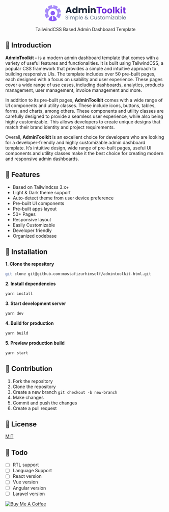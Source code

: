 <div align="center">
  <img src="./src/images/logo.png" height="50px">
  <p align="center">
    TailwindCSS Based Admin Dashboard Template
  </p>
</div>

## 📌 Introduction

**AdminToolkit -** is a modern admin dashboard template that comes with a variety of useful features and functionalities. It is built using TailwindCSS, a popular CSS framework that provides a simple and intuitive approach to building responsive UIs. The template includes over 50 pre-built pages, each designed with a focus on usability and user experience. These pages cover a wide range of use cases, including dashboards, analytics, products management, user management, invoice management and more.

In addition to its pre-built pages, **AdminToolkit** comes with a wide range of UI components and utility classes. These include icons, buttons, tables, forms, and charts, among others. These components and utility classes are carefully designed to provide a seamless user experience, while also being highly customizable. This allows developers to create unique designs that match their brand identity and project requirements.

Overall, **AdminToolkit** is an excellent choice for developers who are looking for a developer-friendly and highly customizable admin dashboard template. It’s intuitive design, wide range of pre-built pages, useful UI components and utility classes make it the best choice for creating modern and responsive admin dashboards.

## 📌 Features

- Based on Tailwindcss 3.x+
- Light & Dark theme support
- Auto-detect theme from user device preference
- Pre-built UI components
- Pre-built apps layout
- 50+ Pages
- Responsive layout
- Easily Customizable
- Developer friendly
- Organized codebase

## 📌 Installation

**1. Clone the repository**

```bash
git clone git@github.com:mostafizurhimself/admintoolkit-html.git
```

**2. Install dependencies**

```bash
yarn install
```

**3. Start development server**

```bash
yarn dev
```

**4. Build for production**

```bash
yarn build
```

**5. Preview production build**

```bash
yarn start
```

## 📌 Contribution

1. Fork the repository
2. Clone the repository
3. Create a new branch `git checkout -b new-branch`
4. Make changes
5. Commit and push the changes
6. Create a pull request

## 📌 License

[MIT](./LICENSE)

## 📌 Todo

- [ ] RTL support
- [ ] Language Support
- [ ] React version
- [ ] Vue version
- [ ] Angular version
- [ ] Laravel version

<a href="https://www.buymeacoffee.com/mostafizur" target="_blank"><img src="https://cdn.buymeacoffee.com/buttons/v2/default-violet.png" alt="Buy Me A Coffee" style="height: 60px !important;width: 217px !important;" ></a>
